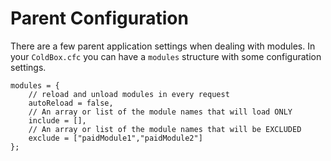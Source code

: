 # Parent Configuration

There are a few parent application settings when dealing with modules. In your `ColdBox.cfc` you can have a `modules` structure with some configuration settings.

```
modules = {
    // reload and unload modules in every request
    autoReload = false,
    // An array or list of the module names that will load ONLY
    include = [],
    // An array or list of the module names that will be EXCLUDED
    exclude = ["paidModule1","paidModule2"]
};
```